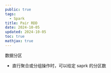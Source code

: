 ```yaml
---
public: true
tags:
  - Spark
title: Pair RDD
date: 2024-10-05
updated: 2024-10-05
toc: true
mathjax: true
---
```


数据分区

  + 直行聚合或分组操作时，可以给定 saprk 的分区数
